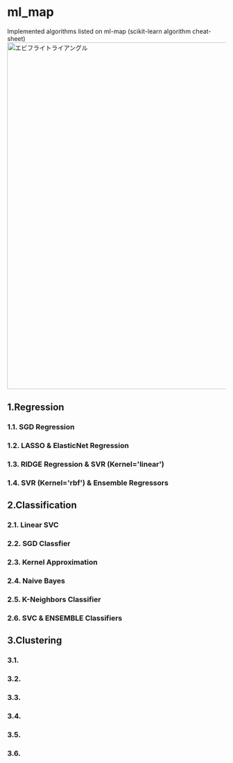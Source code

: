 # ml_map
Implemented algorithms listed on ml-map (scikit-learn algorithm cheat-sheet)
<img width="800" src="https://user-images.githubusercontent.com/60038634/138719935-d4cf8094-9cc3-4afd-ace5-aa6a8b134af3.png" alt="エビフライトライアングル" title="サンプル">


## 1.Regression
### 1.1. SGD Regression
### 1.2. LASSO & ElasticNet Regression
### 1.3. RIDGE Regression & SVR (Kernel='linear')
### 1.4. SVR (Kernel='rbf') & Ensemble Regressors

## 2.Classification
### 2.1. Linear SVC
### 2.2. SGD Classfier
### 2.3. Kernel Approximation
### 2.4. Naive Bayes
### 2.5. K-Neighbors Classifier
### 2.6. SVC & ENSEMBLE Classifiers

## 3.Clustering
### 3.1. 
### 3.2.
### 3.3.
### 3.4.
### 3.5.
### 3.6.
